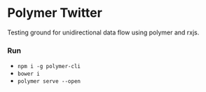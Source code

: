 # Polymer Twitter
Testing ground for unidirectional data flow using polymer and rxjs.

### Run
  * `npm i -g polymer-cli`
  * `bower i`
  * `polymer serve --open`
